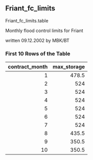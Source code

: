 ## Friant_fc_limits
Friant_fc_limits.table

Monthly flood control limits for Friant

written 09.12.2002 by MBK/BT

### First 10 Rows of the Table
|   contract_month |   max_storage |
|-----------------:|--------------:|
|                1 |         478.5 |
|                2 |         524   |
|                3 |         524   |
|                4 |         524   |
|                5 |         524   |
|                6 |         524   |
|                7 |         524   |
|                8 |         435.5 |
|                9 |         350.5 |
|               10 |         350.5 |